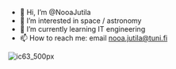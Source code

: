 - 👋 Hi, I’m @NooaJutila
- 🌌 I’m interested in space / astronomy
- 💾 I’m currently learning IT engineering
- 📫 How to reach me: email nooa.jutila@tuni.fi

![ic63_500px](https://github.com/user-attachments/assets/55df2b18-e417-4cc4-acc1-dab74c9d3435)

<!---
NooaJutila/NooaJutila is a ✨ special ✨ repository because its `README.md` (this file) appears on your GitHub profile.
You can click the Preview link to take a look at your changes.
--->
